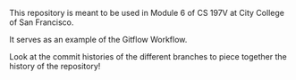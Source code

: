 This repository is meant to be used in Module 6 of CS 197V at City College of San Francisco.

It serves as an example of the Gitflow Workflow.

Look at the commit histories of the different branches to piece together the history of the repository!

